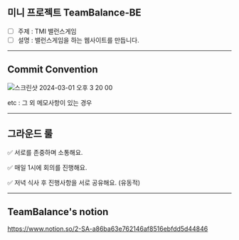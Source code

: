 미니 프로젝트 TeamBalance-BE
-----
- [ ]  주제 : TMI 밸런스게임 
- [ ]  설명 : 밸런스게임을 하는 웹사이트를 만듭니다.

-----
Commit Convention
-----
 
![스크린샷 2024-03-01 오후 3 20 00](https://github.com/yuha00e/spring-lv3/assets/157681548/1fecc129-c6c1-4611-8630-6443d1ff7caa)
 
etc : 그 외 메모사항이 있는 경우

 -----
그라운드 룰
 -----

✅ 서로를 존중하며 소통해요.

✅ 매일 1시에 회의를 진행해요.

✅ 저녁 식사 후 진행사항을 서로 공유해요. (유동적)

 -----
TeamBalance's notion
 -----

https://www.notion.so/2-SA-a86ba63e762146af8516ebfdd5d44846
